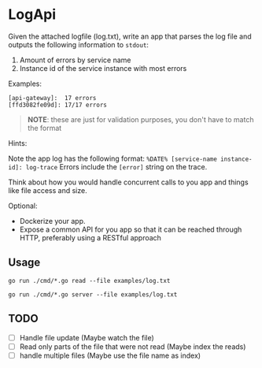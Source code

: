 # LogApi

Given the attached logfile (log.txt), write an app that parses the log file and
outputs the following information to `stdout`:

1. Amount of errors by service name
2. Instance id of the service instance with most errors

Examples:

```
[api-gateway]:  17 errors
[ffd3082fe09d]: 17/17 errors
```

> **NOTE**: these are just for validation purposes, you don't have to match the format

Hints:

Note the app log has the following format: `%DATE% [service-name instance-id]: log-trace`
Errors include the `[error]` string on the trace.

Think about how you would handle concurrent calls to you app and things like
file access and size.

Optional:

  - Dockerize your app.
  - Expose a common API for you app so that it can be reached through HTTP,
    preferably using a RESTful approach


## Usage

`go run ./cmd/*.go read --file examples/log.txt`

`go run ./cmd/*.go server --file examples/log.txt`


## TODO

- [ ] Handle file update (Maybe watch the file)
- [ ] Read only parts of the file that were not read (Maybe index the reads)
- [ ] handle multiple files (Maybe use the file name as index)

